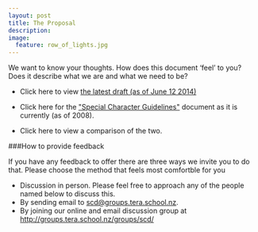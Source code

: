 ```yaml
---
layout: post
title: The Proposal
description: 
image:
  feature: row_of_lights.jpg
---
```


We want to know your thoughts. How does this document ‘feel’ to you? Does it describe what we are and what we need to be?

- Click here to view <a href="{{site.url}}/proposal/Special_Character_Guiding_Principles_DRAFT_12_June_2014.pdf">the latest draft (as of June 12 2014)</a>

- Click here for the <a href="{{site.url}}/proposal/Guiding_Principles_as_now.pdf">"Special Character Guidelines"</a> document as it is currently (as of 2008).

- Click here to view a comparison of the two.

###How to provide feedback

If you have any feedback to offer there are three ways we invite you to do that. Please choose the method that feels most comfortble for you 

- Discussion in person. Please feel free to approach any of the people named below to discuss this. 
- By sending email to <a href="mailto:scd@groups.tera.school.nz">scd@groups.tera.school.nz</a>.
- By joining our online and email discussion group at <a href="http://groups.tera.school.nz/groups/scd/">http://groups.tera.school.nz/groups/scd/</a>
